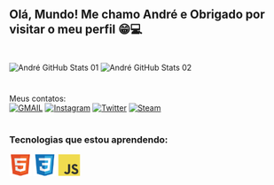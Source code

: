 ## Olá, Mundo! Me chamo André e Obrigado por visitar o meu perfil 😁💻
#
![André GitHub Stats 01](https://github-readme-stats.vercel.app/api?username=andre07luis&theme=algolia)
![André GitHub Stats 02](https://github-readme-stats.vercel.app/api/top-langs/?username=andre07luis&theme=algolia)
#
Meus contatos:<br>
[![GMAIL](https://img.shields.io/badge/Gmail-D14836?style=for-the-badge&logo=gmail&logoColor=white)](mailto:andre.luis2209@gmail.com)
[![Instagram](https://img.shields.io/badge/Instagram-E4405F?style=for-the-badge&logo=instagram&logoColor=white)](https://instagram.com/andre07luis)
[![Twitter](https://img.shields.io/badge/Twitter-1DA1F2?style=for-the-badge&logo=twitter&logoColor=white)](https://twitter.com/andre07luis)
[![Steam](https://img.shields.io/badge/Steam-000000?style=for-the-badge&logo=steam&logoColor=white)](https://steamcommunity.com/profiles/76561198081131541/)
#
### Tecnologias que estou aprendendo:

<div style="display: inline_block">
    <img src="https://raw.githubusercontent.com/devicons/devicon/master/icons/html5/html5-original.svg" alt="html5" align="center" width="40" height="40">
    <img src="https://raw.githubusercontent.com/devicons/devicon/master/icons/css3/css3-original.svg" alt="css3" align="center" width="40" height="40">
    <img src="https://raw.githubusercontent.com/devicons/devicon/master/icons/javascript/javascript-original.svg" alt="js" align="center" width="40" height="40">
